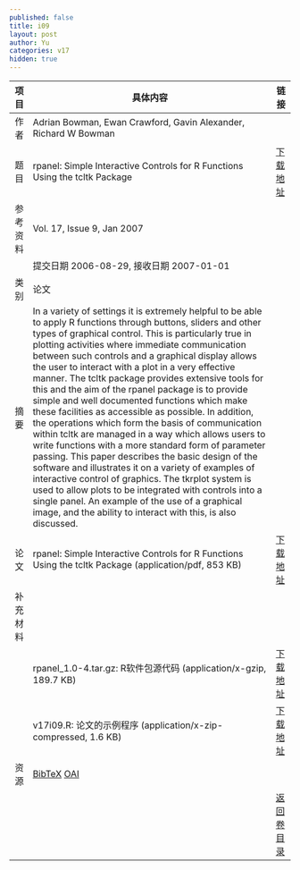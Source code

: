 ```yaml
---
published: false
title: i09
layout: post
author: Yu
categories: v17
hidden: true
---
```


| 项目 | 具体内容 | 链接 |
|---:|---|---|
| 作者 | Adrian Bowman, Ewan Crawford, Gavin Alexander, Richard W Bowman| |
| 题目 |rpanel: Simple Interactive Controls for R Functions Using the tcltk Package | [下载地址](http://www.jstatsoft.org/v17/i09/paper) |
| 参考资料 |Vol. 17, Issue 9, Jan 2007 | |
| | 提交日期 2006-08-29, 接收日期 2007-01-01| | 
| 类别 | 论文| |
| 摘要 | In a variety of settings it is extremely helpful to be able to apply R functions through buttons, sliders and other types of graphical control. This is particularly true in plotting activities where immediate communication between such controls and a graphical display allows the user to interact with a plot in a very effective manner. The tcltk package provides extensive tools for this and the aim of the rpanel package is to provide simple and well documented functions which make these facilities as accessible as possible. In addition, the operations which form the basis of communication within tcltk are managed in a way which allows users to write functions with a more standard form of parameter passing. This paper describes the basic design of the software and illustrates it on a variety of examples of interactive control of graphics. The tkrplot system is used to allow plots to be integrated with controls into a single panel. An example of the use of a graphical image, and the ability to interact with this, is also discussed.| |
| 论文 | rpanel: Simple Interactive Controls for R Functions Using the tcltk Package  (application/pdf, 853 KB)| [下载地址](http://www.jstatsoft.org/v17/i09/paper) |
| 补充材料 | | |
| |rpanel_1.0-4.tar.gz: R软件包源代码  (application/x-gzip, 189.7 KB)|  [下载地址](http://www.jstatsoft.org/v17/i09/supp/2) |
| |v17i09.R: 论文的示例程序  (application/x-zip-compressed, 1.6 KB)|  [下载地址](http://www.jstatsoft.org/v17/i09/supp/3) |
| 资源 | [BibTeX](http://www.jstatsoft.org/v17/i09/bibtex) [OAI](http://www.jstatsoft.org/oai?verb=GetRecord&identifier=oai.jstatsoft/v17/i09&prefix=oai_dc)| |
| |  | [返回卷目录]({{site.baseurl}}/volume/v17.html) |